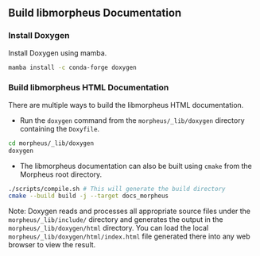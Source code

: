## Build libmorpheus Documentation

### Install Doxygen

Install Doxygen using mamba.

```bash
mamba install -c conda-forge doxygen
```

### Build libmorpheus HTML Documentation
There are multiple ways to build the libmorpheus HTML documentation.

* Run the `doxygen` command from the `morpheus/_lib/doxygen` directory containing the `Doxyfile`.
```bash
cd morpheus/_lib/doxygen
doxygen
```

* The libmorpheus documentation can also be built using `cmake` from the Morpheus root directory.
```bash
./scripts/compile.sh # This will generate the build directory
cmake --build build -j --target docs_morpheus
```

Note: Doxygen reads and processes all appropriate source files under the `morpheus/_lib/include/` directory and generates the output in the `morpheus/_lib/doxygen/html` directory. You can load the local `morpheus/_lib/doxygen/html/index.html` file generated there into any web browser to view the result.